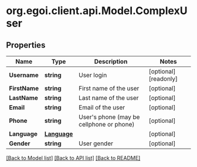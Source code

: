 
# org.egoi.client.api.Model.ComplexUser

## Properties

Name | Type | Description | Notes
------------ | ------------- | ------------- | -------------
**Username** | **string** | User login | [optional] [readonly] 
**FirstName** | **string** | First name of the user | [optional] 
**LastName** | **string** | Last name of the user | [optional] 
**Email** | **string** | Email of the user | [optional] 
**Phone** | **string** | User&#39;s phone (may be cellphone or phone) | [optional] 
**Language** | [**Language**](Language.md) |  | [optional] 
**Gender** | **string** | User gender | [optional] 

[[Back to Model list]](../README.md#documentation-for-models)
[[Back to API list]](../README.md#documentation-for-api-endpoints)
[[Back to README]](../README.md)

